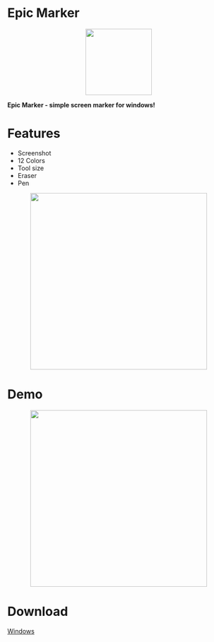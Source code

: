 # Epic Marker
<p align="center">
<img src="https://github.com/era7im/EpicMarker/blob/main/EpicMarker/Images/logo.png" width="150" > 

</p>

**Epic Marker - simple screen marker for windows!**  


# Features  
* Screenshot    
* 12 Colors   
* Tool size 
* Eraser
* Pen 

<p align="center">

<img src="https://github.com/era7im/EpicMarker/blob/main/EpicMarker.png" width="400">  

</p> 


# Demo  
<p align="center">
<img src="https://github.com/era7im/EpicMarker/blob/main/Demo.gif" width="400">  
</p> 

# Download  

<a href="https://github.com/era7imOSS/EpicMarker/releases/download/v1.0/Epic.Marker.msi" rel="nofollow">Windows</a>









